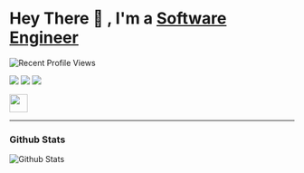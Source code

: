 # Hey There 👋 , I'm a [Software Engineer](https://github.com/msayed-net)

![Recent Profile Views](https://komarev.com/ghpvc/?username=msayed-net&label=Views&color=blue&style=plastic&style=for-the-badge)  

![](https://img.shields.io/badge/Mobile-Engineer-sucess)  ![](https://img.shields.io/badge/Flutter-Expert-informational) ![](https://img.shields.io/badge/Exp-5+yrs-orange) 

<a href="https://www.linkedin.com/in/msayed-net/" target="_blank" rel="noreferrer"><img src="https://raw.githubusercontent.com/danielcranney/readme-generator/main/public/icons/socials/linkedin.svg" width="32" height="32" /> </a>

---

### Github Stats

![Github Stats](https://github-readme-stats.vercel.app/api?username=msayed-net&hide_border=true&count_private=true&show_icons=true&theme=radical)

